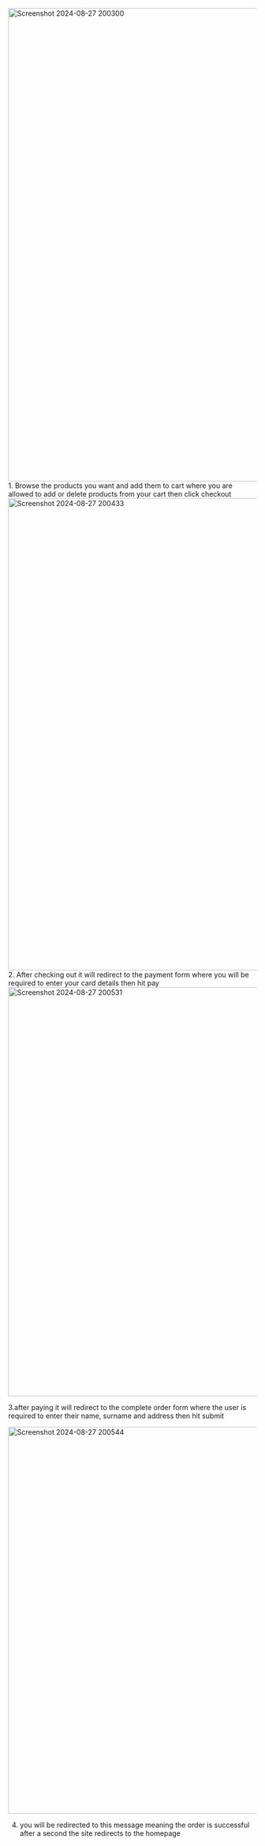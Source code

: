 

<img width="959" alt="Screenshot 2024-08-27 200300" src="https://github.com/user-attachments/assets/499255d0-23f8-48eb-96ac-2a04cf565b4a">
1. Browse the products you want and add them to cart where you are allowed to add or delete products from your cart then click checkout



<img width="957" alt="Screenshot 2024-08-27 200433" src="https://github.com/user-attachments/assets/7a0fa749-01ad-4ef2-9e9d-f57a1708fd0b">
2. After checking out it will redirect to the payment form where you will be required to enter your card details then hit pay


<img width="829" alt="Screenshot 2024-08-27 200531" src="https://github.com/user-attachments/assets/9c74994e-fff3-4bee-8d15-761b17eb5b7b">

3.after paying it will redirect to the complete order form where the user is required to enter their name, surname and address then hit submit




<img width="784" alt="Screenshot 2024-08-27 200544" src="https://github.com/user-attachments/assets/5b686fbb-df4f-49d6-bedb-305f3877e217">

4. you will be redirected to this message meaning the order is successful after a second the site redirects to the homepage
